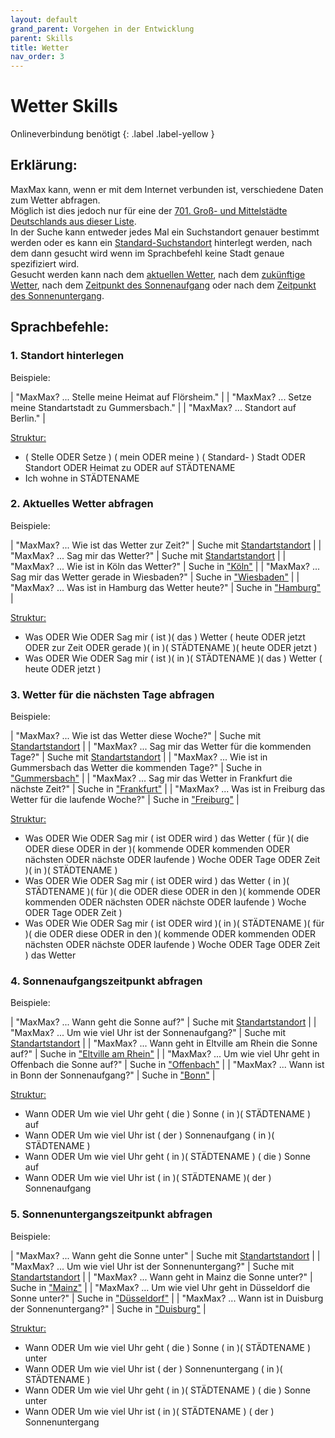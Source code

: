 ```yaml
---
layout: default
grand_parent: Vorgehen in der Entwicklung
parent: Skills
title: Wetter
nav_order: 3
---
```



# Wetter Skills
<div class="labels" markdown="1">
Onlineverbindung benötigt
{: .label .label-yellow }
</div>

## Erklärung:
MaxMax kann, wenn er mit dem Internet verbunden ist, verschiedene Daten zum Wetter abfragen.<br/> Möglich ist dies jedoch nur für eine der [701. Groß- und Mittelstädte Deutschlands aus dieser Liste](weather_citys). <br/>In der Suche kann entweder jedes Mal ein Suchstandort genauer bestimmt werden oder es kann ein [Standard-Suchstandort](#1-standort-hinterlegen) hinterlegt werden, nach dem dann gesucht wird wenn im Sprachbefehl keine Stadt genaue spezifiziert wird.<br/>
Gesucht werden kann nach dem [aktuellen Wetter](#2-aktuelles-wetter-abfragen), nach dem [zukünftige Wetter](#3-wetter-für-die-nächsten-tage-abfragen), nach dem [Zeitpunkt des Sonnenaufgang](#4-sonnenaufgangszeitpunkt-abfragen) oder nach dem [Zeitpunkt des Sonnenuntergang](#5-sonnenuntergangszeitpunkt-abfragen).



## Sprachbefehle:
### 1. Standort hinterlegen 
Beispiele:

| "MaxMax? ... Stelle meine Heimat auf Flörsheim."         |
| "MaxMax? ... Setze meine Standartstadt zu Gummersbach."    |
| "MaxMax? ... Standort auf Berlin."    |

[Struktur:](structure) 
- ( Stelle ODER Setze ) ( mein ODER meine ) ( Standard- ) Stadt ODER Standort ODER Heimat zu ODER auf STÄDTENAME
- Ich wohne in STÄDTENAME

### 2. Aktuelles Wetter abfragen
Beispiele:

| "MaxMax? ... Wie ist das Wetter zur Zeit?" | Suche mit [Standartstandort](#1-standort-hinterlegen) |
| "MaxMax? ... Sag mir das Wetter?" | Suche mit [Standartstandort](#1-standort-hinterlegen) |
| "MaxMax? ... Wie ist in Köln das Wetter?"               | Suche in ["Köln"](weather_citys) | 
| "MaxMax? ... Sag mir das Wetter gerade in Wiesbaden?" | Suche in ["Wiesbaden"](weather_citys) |
| "MaxMax? ... Was ist in Hamburg das Wetter heute?"  | Suche in ["Hamburg"](weather_citys) | 

[Struktur:](structure) 
- Was ODER Wie ODER Sag mir ( ist )( das ) Wetter ( heute ODER jetzt ODER zur Zeit ODER gerade )( in )( STÄDTENAME )( heute ODER jetzt )
- Was ODER Wie ODER Sag mir ( ist )( in )( STÄDTENAME )( das ) Wetter ( heute ODER jetzt )

### 3. Wetter für die nächsten Tage abfragen
Beispiele:

| "MaxMax? ... Wie ist das Wetter diese Woche?" | Suche mit [Standartstandort](#1-standort-hinterlegen) |
| "MaxMax? ... Sag mir das Wetter für die kommenden Tage?" | Suche mit [Standartstandort](#1-standort-hinterlegen) |
| "MaxMax? ... Wie ist in Gummersbach das Wetter die kommenden Tage?"               | Suche in ["Gummersbach"](weather_citys) | 
| "MaxMax? ... Sag mir das Wetter in Frankfurt die nächste Zeit?" | Suche in ["Frankfurt"](weather_citys) |
| "MaxMax? ... Was ist in Freiburg das Wetter für die laufende Woche?"  | Suche in ["Freiburg"](weather_citys) | 

[Struktur:](structure) 
- Was ODER Wie ODER Sag mir ( ist ODER wird ) das Wetter ( für )( die ODER diese ODER in der )( kommende ODER kommenden ODER nächsten ODER nächste ODER laufende ) Woche ODER Tage ODER Zeit )( in )( STÄDTENAME )
-  Was ODER Wie ODER Sag mir ( ist ODER wird ) das Wetter ( in )( STÄDTENAME )( für )( die ODER diese ODER in den )( kommende ODER kommenden ODER nächsten ODER nächste ODER laufende ) Woche ODER Tage ODER Zeit )
- Was ODER Wie ODER Sag mir ( ist ODER wird )( in )( STÄDTENAME )( für )( die ODER diese ODER in den )( kommende ODER kommenden ODER nächsten ODER nächste ODER laufende ) Woche ODER Tage ODER Zeit ) das Wetter 


### 4. Sonnenaufgangszeitpunkt abfragen
Beispiele:

| "MaxMax? ... Wann geht die Sonne auf?" | Suche mit [Standartstandort](#1-standort-hinterlegen) |
| "MaxMax? ... Um wie viel Uhr ist der Sonnenaufgang?" | Suche mit [Standartstandort](#1-standort-hinterlegen) |
| "MaxMax? ... Wann geht in Eltville am Rhein die Sonne auf?"               | Suche in ["Eltville am Rhein"](weather_citys) | 
| "MaxMax? ... Um wie viel Uhr geht in Offenbach die Sonne auf?" | Suche in ["Offenbach"](weather_citys) |
| "MaxMax? ... Wann ist in Bonn der Sonnenaufgang?"  | Suche in ["Bonn"](weather_citys) | 

[Struktur:](structure) 
- Wann ODER Um wie viel Uhr geht ( die ) Sonne ( in )( STÄDTENAME ) auf
- Wann ODER Um wie viel Uhr ist ( der ) Sonnenaufgang ( in )( STÄDTENAME )
- Wann ODER Um wie viel Uhr geht ( in )( STÄDTENAME ) ( die ) Sonne auf
- Wann ODER Um wie viel Uhr ist ( in )( STÄDTENAME )( der ) Sonnenaufgang 

### 5. Sonnenuntergangszeitpunkt abfragen
Beispiele:

| "MaxMax? ... Wann geht die Sonne unter" | Suche mit [Standartstandort](#1-standort-hinterlegen) |
| "MaxMax? ... Um wie viel Uhr ist der Sonnenuntergang?" | Suche mit [Standartstandort](#1-standort-hinterlegen) |
| "MaxMax? ... Wann geht in Mainz die Sonne unter?"               | Suche in ["Mainz"](weather_citys) | 
| "MaxMax? ... Um wie viel Uhr geht in Düsseldorf die Sonne unter?" | Suche in ["Düsseldorf"](weather_citys)  |
| "MaxMax? ... Wann ist in Duisburg der Sonnenuntergang?"  | Suche in ["Duisburg"](weather_citys)  | 

[Struktur:](structure) 
- Wann ODER Um wie viel Uhr geht ( die ) Sonne ( in )( STÄDTENAME ) unter
- Wann ODER Um wie viel Uhr ist ( der ) Sonnenuntergang ( in )( STÄDTENAME )
- Wann ODER Um wie viel Uhr geht ( in )( STÄDTENAME ) ( die ) Sonne unter
- Wann ODER Um wie viel Uhr ist  ( in )( STÄDTENAME ) ( der ) Sonnenuntergang

